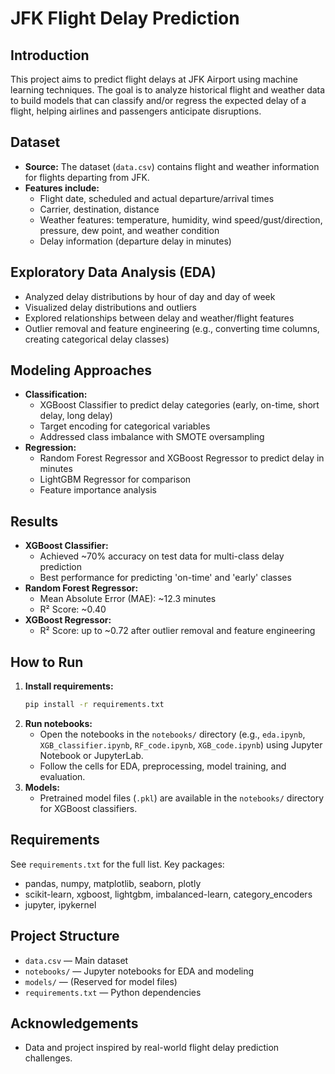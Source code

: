 # JFK Flight Delay Prediction

## Introduction
This project aims to predict flight delays at JFK Airport using machine learning techniques. The goal is to analyze historical flight and weather data to build models that can classify and/or regress the expected delay of a flight, helping airlines and passengers anticipate disruptions.

## Dataset
- **Source:** The dataset (`data.csv`) contains flight and weather information for flights departing from JFK.
- **Features include:**
  - Flight date, scheduled and actual departure/arrival times
  - Carrier, destination, distance
  - Weather features: temperature, humidity, wind speed/gust/direction, pressure, dew point, and weather condition
  - Delay information (departure delay in minutes)

## Exploratory Data Analysis (EDA)
- Analyzed delay distributions by hour of day and day of week
- Visualized delay distributions and outliers
- Explored relationships between delay and weather/flight features
- Outlier removal and feature engineering (e.g., converting time columns, creating categorical delay classes)

## Modeling Approaches
- **Classification:**
  - XGBoost Classifier to predict delay categories (early, on-time, short delay, long delay)
  - Target encoding for categorical variables
  - Addressed class imbalance with SMOTE oversampling
- **Regression:**
  - Random Forest Regressor and XGBoost Regressor to predict delay in minutes
  - LightGBM Regressor for comparison
  - Feature importance analysis

## Results
- **XGBoost Classifier:**
  - Achieved ~70% accuracy on test data for multi-class delay prediction
  - Best performance for predicting 'on-time' and 'early' classes
- **Random Forest Regressor:**
  - Mean Absolute Error (MAE): ~12.3 minutes
  - R² Score: ~0.40
- **XGBoost Regressor:**
  - R² Score: up to ~0.72 after outlier removal and feature engineering

## How to Run
1. **Install requirements:**
   ```bash
   pip install -r requirements.txt
   ```
2. **Run notebooks:**
   - Open the notebooks in the `notebooks/` directory (e.g., `eda.ipynb`, `XGB_classifier.ipynb`, `RF_code.ipynb`, `XGB_code.ipynb`) using Jupyter Notebook or JupyterLab.
   - Follow the cells for EDA, preprocessing, model training, and evaluation.
3. **Models:**
   - Pretrained model files (`.pkl`) are available in the `notebooks/` directory for XGBoost classifiers.

## Requirements
See `requirements.txt` for the full list. Key packages:
- pandas, numpy, matplotlib, seaborn, plotly
- scikit-learn, xgboost, lightgbm, imbalanced-learn, category_encoders
- jupyter, ipykernel

## Project Structure
- `data.csv` — Main dataset
- `notebooks/` — Jupyter notebooks for EDA and modeling
- `models/` — (Reserved for model files)
- `requirements.txt` — Python dependencies

## Acknowledgements
- Data and project inspired by real-world flight delay prediction challenges. 
